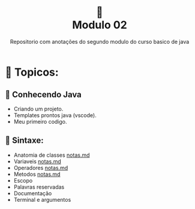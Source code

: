 
<h1 align="center">
🐛<br> Modulo 02</h1>
<div align=center> Repositorio com anotações do segundo modulo do curso basico de java</div>
<br>

# 🔗 Topicos:

## 📌 Conhecendo Java

* Criando um projeto.
* Templates prontos java (vscode).
* Meu primeiro codigo.

## 📌 Sintaxe:

* Anatomia de classes [notas.md](https://github.com/olgaleticialopes/java/tree/main/modulo_02/Anatomia_classe)
* Variaveis [notas.md](https://github.com/olgaleticialopes/java/tree/main/modulo_02/tipos_e_variaveis)
* Operadores [notas.md](https://github.com/olgaleticialopes/java/tree/main/modulo_02/operadores)
* Metodos [notas.md](https://github.com/olgaleticialopes/java/tree/main/modulo_02/metodos)
* Escopo
* Palavras reservadas
* Documentação
* Terminal e argumentos

